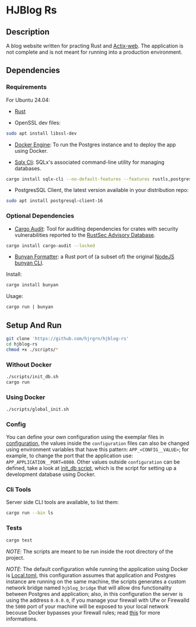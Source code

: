 # HJBlog Rs


## Description

A blog website written for practing Rust and [Actix-web](https://actix.rs/).
The application is not complete and is not meant for running into a production environment.


## Dependencies

### Requirements

For Ubuntu 24.04:

- [Rust](https://www.rust-lang.org/learn/get-started)

- OpenSSL dev files:

```bash
sudo apt install libssl-dev
```

- [Docker Engine](https://docs.docker.com/engine/install/): To run the Postgres instance and to deploy the app using Docker.

- [Sqlx Cli](https://crates.io/crates/sqlx-cli): SQLx's associated command-line utility for managing databases.

```bash
cargo install sqlx-cli --no-default-features --features rustls,postgres
```

- PostgresSQL Client, the latest version available in your distribution repo:

```bash
sudo apt install postgresql-client-16
```

### Optional Dependencies

- [Cargo Audit](https://crates.io/crates/cargo-audit): Tool for auditing dependencies for crates with security vulnerabilities reported to the [RustSec Advisory Database](https://github.com/RustSec/advisory-db/).

```bash
cargo install cargo-audit --locked
```

- [Bunyan Formatter](https://crates.io/crates/bunyan): a Rust port of (a subset of) the original [NodeJS bunyan CLI](https://github.com/trentm/node-bunyan).

Install:

```bash
cargo install bunyan
```

Usage:

```bash
cargo run | bunyan
```


## Setup And Run

```bash
git clone 'https://github.com/hjrgrn/hjblog-rs'
cd hjblog-rs
chmod +x ./scripts/*
```

### Without Docker

```bash
./scripts/init_db.sh
cargo run
```

### Using Docker

```bash
./scripts/global_init.sh
```

### Config

You can define your own configuration using the exemplar files in [configuration](/configuration/), the values inside the `configuration` files can also be changed using environment variables that have this pattern: `APP_<CONFIG__VALUE>`; for example, to change the port that the application use: `APP_APPLICATION__PORT=8080`. Other values outside `configuration` can be defined, take a look at [init_db script](/scripts/init_db.sh), which is the script for setting up a development database using Docker.

### Cli Tools

Server side CLI tools are available, to list them:

```bash
cargo run --bin ls
```

### Tests

```bash
cargo test
```


*NOTE*: The scripts are meant to be run inside the root directory of the project.

*NOTE*: The default configuration while running the application using Docker is [Local.toml](/configuration/Local.toml), this configuration assumes that application and Postgres instance are running on the same machine, the scripts generates a custom network bridge named `hjblog_bridge` that will allow dns functionality between Postgres and application; also, in this configuration the server is using the address `0.0.0.0`, if you manage your firewall with Ufw or Firewalld the `5000` port of your machine will be exposed to your local network becouse Docker bypasses your firewall rules; read [this](https://docs.docker.com/engine/network/packet-filtering-firewalls/#docker-and-ufw) for more informations.

